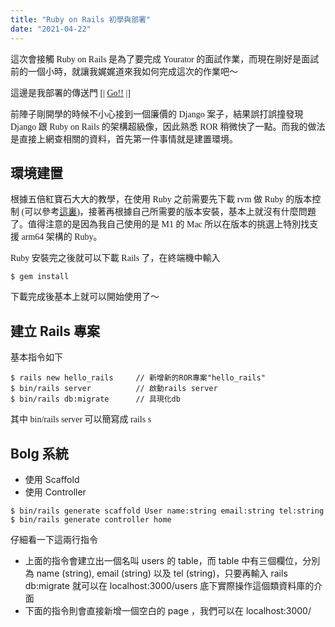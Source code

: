 ```yaml
---
title: "Ruby on Rails 初學與部署"
date: "2021-04-22"
---
```


<style>
img{
    height: 700px;
}
p{
    font-family: "Microsoft JhengHei";
}
</style>

這次會接觸 Ruby on Rails 是為了要完成 Yourator 的面試作業，而現在剛好是面試前的一個小時，就讓我娓娓道來我如何完成這次的作業吧～

這邊是我部署的傳送門 [| [Go!!](https://myrator.herokuapp.com/) |]

前陣子剛開學的時候不小心接到一個廉價的 Django 案子，結果誤打誤撞發現 Django 跟 Ruby on Rails 的架構超級像，因此熟悉 ROR 稍微快了一點。而我的做法是直接上網查相關的資料，首先第一件事情就是建置環境。

## 環境建置

根據五倍紅寶石大大的教學，在使用 Ruby 之前需要先下載 rvm 做 Ruby 的版本控制 (可以參考[這裏](https://rvm.io/))，接著再根據自己所需要的版本安裝，基本上就沒有什麼問題了。值得注意的是因為我自己使用的是 M1 的 Mac 所以在版本的挑選上特別找支援 arm64 架構的 Ruby。

Ruby 安裝完之後就可以下載 Rails 了，在終端機中輸入
```
$ gem install
```
下載完成後基本上就可以開始使用了～

## 建立 Rails 專案

基本指令如下
```
$ rails new hello_rails     // 新增新的ROR專案"hello_rails"
$ bin/rails server          // 啟動rails server
$ bin/rails db:migrate      // 具現化db
```
其中 bin/rails server 可以簡寫成 rails s

## Bolg 系統
- 使用 Scaffold
- 使用 Controller
```
$ bin/rails generate scaffold User name:string email:string tel:string
$ bin/rails generate controller home
```
仔細看一下這兩行指令
- 上面的指令會建立出一個名叫 users 的 table，而 table 中有三個欄位，分別為 name (string), email (string) 以及 tel (string)，只要再輸入 rails db:migrate 就可以在 localhost:3000/users 底下實際操作這個類資料庫的介面
- 下面的指令則會直接新增一個空白的 page ，我們可以在 localhost:3000/
